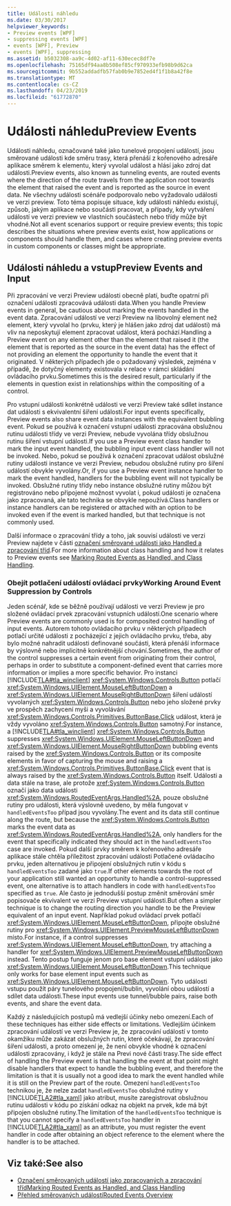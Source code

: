 ```yaml
---
title: Události náhledu
ms.date: 03/30/2017
helpviewer_keywords:
- Preview events [WPF]
- suppressing events [WPF]
- events [WPF], Preview
- events [WPF], suppressing
ms.assetid: b5032308-aa9c-4d02-af11-630ecec8df7e
ms.openlocfilehash: 75165df94aa8b508ef85cf970933efb98b9d62ca
ms.sourcegitcommit: 9b552addadfb57fab0b9e7852ed4f1f1b8a42f8e
ms.translationtype: MT
ms.contentlocale: cs-CZ
ms.lasthandoff: 04/23/2019
ms.locfileid: "61772870"
---
```

# <a name="preview-events"></a><span data-ttu-id="69107-102">Události náhledu</span><span class="sxs-lookup"><span data-stu-id="69107-102">Preview Events</span></span>
<span data-ttu-id="69107-103">Události náhledu, označované také jako tunelové propojení událostí, jsou směrované události kde směru trasy, která přenáší z kořenového adresáře aplikace směrem k elementu, který vyvolal událost a hlásí jako zdroj dat události.</span><span class="sxs-lookup"><span data-stu-id="69107-103">Preview events, also known as tunneling events, are routed events where the direction of the route travels from the application root towards the element that raised the event and is reported as the source in event data.</span></span> <span data-ttu-id="69107-104">Ne všechny události scénáře podporovalo nebo vyžadovalo události ve verzi preview. Toto téma popisuje situace, kdy události náhledu existují, způsob, jakým aplikace nebo součásti pracovat, a případy, kdy vytváření událostí ve verzi preview ve vlastních součástech nebo třídy může být vhodné.</span><span class="sxs-lookup"><span data-stu-id="69107-104">Not all event scenarios support or require preview events; this topic describes the situations where preview events exist, how applications or components should handle them, and cases where creating preview events in custom components or classes might be appropriate.</span></span>  
  
## <a name="preview-events-and-input"></a><span data-ttu-id="69107-105">Události náhledu a vstup</span><span class="sxs-lookup"><span data-stu-id="69107-105">Preview Events and Input</span></span>  
 <span data-ttu-id="69107-106">Při zpracování ve verzi Preview události obecně platí, buďte opatrní při označení události zpracovává události data.</span><span class="sxs-lookup"><span data-stu-id="69107-106">When you handle Preview events in general, be cautious about marking the events handled in the event data.</span></span> <span data-ttu-id="69107-107">Zpracování událostí ve verzi Preview na libovolný element než element, který vyvolal ho (prvku, který je hlášen jako zdroj dat události) má vliv na neposkytují element zpracovat událost, která pochází.</span><span class="sxs-lookup"><span data-stu-id="69107-107">Handling a Preview event on any element other than the element that raised it (the element that is reported as the source in the event data) has the effect of not providing an element the opportunity to handle the event that it originated.</span></span> <span data-ttu-id="69107-108">V některých případech jde o požadovaný výsledek, zejména v případě, že dotyčný elementy existovala v relace v rámci skládání ovládacího prvku.</span><span class="sxs-lookup"><span data-stu-id="69107-108">Sometimes this is the desired result, particularly if the elements in question exist in relationships within the compositing of a control.</span></span>  
  
 <span data-ttu-id="69107-109">Pro vstupní události konkrétně události ve verzi Preview také sdílet instance dat události s ekvivalentní šíření událostí.</span><span class="sxs-lookup"><span data-stu-id="69107-109">For input events specifically, Preview events also share event data instances with the equivalent bubbling event.</span></span> <span data-ttu-id="69107-110">Pokud se používá k označení vstupní události zpracována obslužnou rutinu události třídy ve verzi Preview, nebude vyvolána třídy obslužnou rutinu šíření vstupní události.</span><span class="sxs-lookup"><span data-stu-id="69107-110">If you use a Preview event class handler to mark the input event handled, the bubbling input event class handler will not be invoked.</span></span> <span data-ttu-id="69107-111">Nebo, pokud se používá k označení zpracovat událost obslužné rutiny události instance ve verzi Preview, nebudou obslužné rutiny pro šíření událostí obvykle vyvolány.</span><span class="sxs-lookup"><span data-stu-id="69107-111">Or, if you use a Preview event instance handler to mark the event handled, handlers for the bubbling event will not typically be invoked.</span></span> <span data-ttu-id="69107-112">Obslužné rutiny třídy nebo instance obslužné rutiny můžou být registrováno nebo připojené možnost vyvolat i, pokud události je označena jako zpracovaná, ale tato technika se obvykle nepoužívá.</span><span class="sxs-lookup"><span data-stu-id="69107-112">Class handlers or instance handlers can be registered or attached with an option to be invoked even if the event is marked handled, but that technique is not commonly used.</span></span>  
  
 <span data-ttu-id="69107-113">Další informace o zpracování třídy a toho, jak souvisí události ve verzi Preview najdete v části [označení směrované události jako Handled a zpracování tříd](marking-routed-events-as-handled-and-class-handling.md).</span><span class="sxs-lookup"><span data-stu-id="69107-113">For more information about class handling and how it relates to Preview events see [Marking Routed Events as Handled, and Class Handling](marking-routed-events-as-handled-and-class-handling.md).</span></span>  
  
### <a name="working-around-event-suppression-by-controls"></a><span data-ttu-id="69107-114">Obejít potlačení událostí ovládací prvky</span><span class="sxs-lookup"><span data-stu-id="69107-114">Working Around Event Suppression by Controls</span></span>  
 <span data-ttu-id="69107-115">Jeden scénář, kde se běžně používají události ve verzi Preview je pro složené ovládací prvek zpracování vstupních událostí.</span><span class="sxs-lookup"><span data-stu-id="69107-115">One scenario where Preview events are commonly used is for composited control handling of input events.</span></span> <span data-ttu-id="69107-116">Autorem tohoto ovládacího prvku v některých případech potlačí určité události z pocházející z jejich ovládacího prvku, třeba, aby bylo možné nahradit události definované součásti, která přenáší informace by výslovně nebo implicitně konkrétnější chování.</span><span class="sxs-lookup"><span data-stu-id="69107-116">Sometimes, the author of the control suppresses a certain event from originating from their control, perhaps in order to substitute a component-defined event that carries more information or implies a more specific behavior.</span></span> <span data-ttu-id="69107-117">Pro instanci [!INCLUDE[TLA#tla_winclient](../../../../includes/tlasharptla-winclient-md.md)] <xref:System.Windows.Controls.Button> potlačí <xref:System.Windows.UIElement.MouseLeftButtonDown> a <xref:System.Windows.UIElement.MouseRightButtonDown> šíření událostí vyvolaných <xref:System.Windows.Controls.Button> nebo jeho složené prvky ve prospěch zachycení myši a vyvolávání <xref:System.Windows.Controls.Primitives.ButtonBase.Click> událost, která je vždy vyvoláno <xref:System.Windows.Controls.Button> samotný.</span><span class="sxs-lookup"><span data-stu-id="69107-117">For instance, a [!INCLUDE[TLA#tla_winclient](../../../../includes/tlasharptla-winclient-md.md)] <xref:System.Windows.Controls.Button> suppresses <xref:System.Windows.UIElement.MouseLeftButtonDown> and <xref:System.Windows.UIElement.MouseRightButtonDown> bubbling events raised by the <xref:System.Windows.Controls.Button> or its composite elements in favor of capturing the mouse and raising a <xref:System.Windows.Controls.Primitives.ButtonBase.Click> event that is always raised by the <xref:System.Windows.Controls.Button> itself.</span></span> <span data-ttu-id="69107-118">Události a data stále na trase, ale protože <xref:System.Windows.Controls.Button> označí jako data události <xref:System.Windows.RoutedEventArgs.Handled%2A>, pouze obslužné rutiny pro události, která výslovně uvedeno, by měla fungovat v `handledEventsToo` případ jsou vyvolány.</span><span class="sxs-lookup"><span data-stu-id="69107-118">The event and its data still continue along the route, but because the <xref:System.Windows.Controls.Button> marks the event data as <xref:System.Windows.RoutedEventArgs.Handled%2A>, only handlers for the event that specifically indicated they should act in the `handledEventsToo` case  are invoked.</span></span>  <span data-ttu-id="69107-119">Pokud další prvky směrem k kořenového adresáře aplikace stále chtěla příležitost zpracování události Potlačené ovládacího prvku, jeden alternativou je připojení obslužných rutin v kódu s `handledEventsToo` zadané jako `true`.</span><span class="sxs-lookup"><span data-stu-id="69107-119">If other elements towards the root of your application still wanted an opportunity to handle a control-suppressed event, one alternative is to attach handlers in code with `handledEventsToo` specified as `true`.</span></span> <span data-ttu-id="69107-120">Ale často je jednodušší postup změnit směrování směr popisovače ekvivalent ve verzi Preview vstupní události.</span><span class="sxs-lookup"><span data-stu-id="69107-120">But often a simpler technique is to change the routing direction you handle to be the Preview equivalent of an input event.</span></span> <span data-ttu-id="69107-121">Například pokud ovládací prvek potlačí <xref:System.Windows.UIElement.MouseLeftButtonDown>, připojte obslužné rutiny pro <xref:System.Windows.UIElement.PreviewMouseLeftButtonDown> místo.</span><span class="sxs-lookup"><span data-stu-id="69107-121">For instance, if a control suppresses <xref:System.Windows.UIElement.MouseLeftButtonDown>, try attaching a handler for <xref:System.Windows.UIElement.PreviewMouseLeftButtonDown> instead.</span></span> <span data-ttu-id="69107-122">Tento postup funguje jenom pro base element vstupní události jako <xref:System.Windows.UIElement.MouseLeftButtonDown>.</span><span class="sxs-lookup"><span data-stu-id="69107-122">This technique only works for base element input events such as <xref:System.Windows.UIElement.MouseLeftButtonDown>.</span></span> <span data-ttu-id="69107-123">Tyto události vstupu použít páry tunelového propojení/bublin, vyvolání obou událostí a sdílet data události.</span><span class="sxs-lookup"><span data-stu-id="69107-123">These input events use tunnel/bubble pairs, raise both events, and share the event data.</span></span>  
  
 <span data-ttu-id="69107-124">Každý z následujících postupů má vedlejší účinky nebo omezení.</span><span class="sxs-lookup"><span data-stu-id="69107-124">Each of these techniques has either side effects or limitations.</span></span> <span data-ttu-id="69107-125">Vedlejším účinkem zpracování událostí ve verzi Preview je, že zpracování událostí v tomto okamžiku může zakázat obslužných rutin, které očekávají, že zpracování šíření události, a proto omezení je, že není obvykle vhodné k označení události zpracovány, i když je stále na Previ nové části trasy.</span><span class="sxs-lookup"><span data-stu-id="69107-125">The side effect of handling the Preview event is that handling the event at that point might disable handlers that expect to handle the bubbling event, and therefore the limitation is that it is usually not a good idea to mark the event handled while it is still on the Preview part of the route.</span></span> <span data-ttu-id="69107-126">Omezení `handledEventsToo` technikou je, že nelze zadat `handledEventsToo` obslužné rutiny v [!INCLUDE[TLA2#tla_xaml](../../../../includes/tla2sharptla-xaml-md.md)] jako atribut, musíte zaregistrovat obslužnou rutinu události v kódu po získání odkaz na objekt na prvek, kde má být připojen obslužné rutiny.</span><span class="sxs-lookup"><span data-stu-id="69107-126">The limitation of the `handledEventsToo` technique is that you cannot specify a `handledEventsToo` handler in [!INCLUDE[TLA2#tla_xaml](../../../../includes/tla2sharptla-xaml-md.md)] as an attribute, you must register the event handler in code after obtaining an object reference to the element where the handler is to be attached.</span></span>  
  
## <a name="see-also"></a><span data-ttu-id="69107-127">Viz také:</span><span class="sxs-lookup"><span data-stu-id="69107-127">See also</span></span>

- [<span data-ttu-id="69107-128">Označení směrovaných událostí jako zpracovaných a zpracování tříd</span><span class="sxs-lookup"><span data-stu-id="69107-128">Marking Routed Events as Handled, and Class Handling</span></span>](marking-routed-events-as-handled-and-class-handling.md)
- [<span data-ttu-id="69107-129">Přehled směrovaných událostí</span><span class="sxs-lookup"><span data-stu-id="69107-129">Routed Events Overview</span></span>](routed-events-overview.md)
